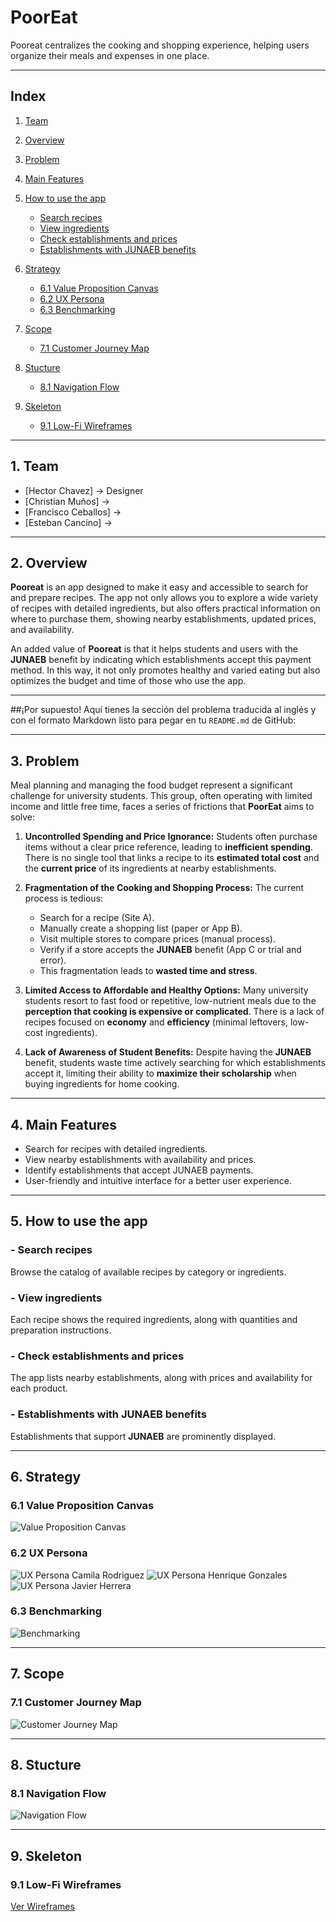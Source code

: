 
#  PoorEat

Pooreat centralizes the cooking and shopping experience, helping users organize their meals and expenses in one place.

---

## Index

1. [Team](#1-team)
2. [Overview](#2-overview)
3. [Problem](#3-problem)
4. [Main Features](#4-main-features)
5. [How to use the app](#5-how-to-use-the-app)

    * [Search recipes](#search-recipes)
    * [View ingredients](#view-ingredients)
    * [Check establishments and prices](#check-establishments-and-prices)
    * [Establishments with JUNAEB benefits](#establishments-with-junaeb-benefits)
    
6. [Strategy](#6-strategy)

    * [6.1 Value Proposition Canvas](#61-value-proposition-canvas)
    * [6.2 UX Persona](#62-ux-persona)
    * [6.3 Benchmarking](#63-benchmarking)
    
7. [Scope](#7-scope)

    * [7.1 Customer Journey Map](#71-customer-journey-map)
    
8. [Stucture](#8-stucture)

    * [8.1 Navigation Flow](#81-navigation-flow)
    
9. [Skeleton](#9-skeleton)

    * [9.1 Low-Fi Wireframes](#91-low-fi-wireframes)

---

## 1.  Team

* \[Hector Chavez] -> Designer
* \[Christian Muños] ->
* \[Francisco Ceballos] ->
* \[Esteban Cancino] ->

---

## 2.  Overview

**Pooreat** is an app designed to make it easy and accessible to search for and prepare recipes. The app not only allows you to explore a wide variety of recipes with detailed ingredients, but also offers practical information on where to purchase them, showing nearby establishments, updated prices, and availability.

An added value of **Pooreat** is that it helps students and users with the **JUNAEB** benefit by indicating which establishments accept this payment method. In this way, it not only promotes healthy and varied eating but also optimizes the budget and time of those who use the app.

---

##¡Por supuesto! Aquí tienes la sección del problema traducida al inglés y con el formato Markdown listo para pegar en tu `README.md` de GitHub:

---

## 3.  Problem

Meal planning and managing the food budget represent a significant challenge for university students. This group, often operating with limited income and little free time, faces a series of frictions that **PoorEat** aims to solve:

1.  **Uncontrolled Spending and Price Ignorance:** Students often purchase items without a clear price reference, leading to **inefficient spending**. There is no single tool that links a recipe to its **estimated total cost** and the **current price** of its ingredients at nearby establishments.

2.  **Fragmentation of the Cooking and Shopping Process:** The current process is tedious:
    * Search for a recipe (Site A).
    * Manually create a shopping list (paper or App B).
    * Visit multiple stores to compare prices (manual process).
    * Verify if a store accepts the **JUNAEB** benefit (App C or trial and error).
    * This fragmentation leads to **wasted time and stress**.

3.  **Limited Access to Affordable and Healthy Options:** Many university students resort to fast food or repetitive, low-nutrient meals due to the **perception that cooking is expensive or complicated**. There is a lack of recipes focused on **economy** and **efficiency** (minimal leftovers, low-cost ingredients).

4.  **Lack of Awareness of Student Benefits:** Despite having the **JUNAEB** benefit, students waste time actively searching for which establishments accept it, limiting their ability to **maximize their scholarship** when buying ingredients for home cooking.

---

## 4.  Main Features

* Search for recipes with detailed ingredients.
* View nearby establishments with availability and prices.
* Identify establishments that accept JUNAEB payments.
* User-friendly and intuitive interface for a better user experience.
---

## 5.  How to use the app

### - Search recipes

Browse the catalog of available recipes by category or ingredients.

### - View ingredients

Each recipe shows the required ingredients, along with quantities and preparation instructions.

### - Check establishments and prices

The app lists nearby establishments, along with prices and availability for each product.

### - Establishments with JUNAEB benefits

Establishments that support **JUNAEB** are prominently displayed.

---

## 6.  Strategy

### 6.1 Value Proposition Canvas

![Value Proposition Canvas](assets/value-canvaspng.png)

### 6.2 UX Persona

![UX Persona Camila Rodriguez](assets/UX-Persona-Camila-Rodriguez.jpg)
![UX Persona Henrique Gonzales](assets/UX-Persona-Henrique-Gonzales.png)
![UX Persona Javier Herrera](assets/UX-Persona-Javier-Herrera.jpg)

### 6.3 Benchmarking

![Benchmarking](assets/PoorEatBenchmark.png)

---

## 7. Scope

### 7.1 Customer Journey Map

![Customer Journey Map](assets/Customer_Journey_Map_Whiteboard.png)

---

## 8.  Stucture

### 8.1 Navigation Flow

![Navigation Flow](assets/Navigation_Flow.png)

---

## 9.  Skeleton

### 9.1 Low-Fi Wireframes

[Ver Wireframes](docs/Wireframes-PoorEat.pdf)
